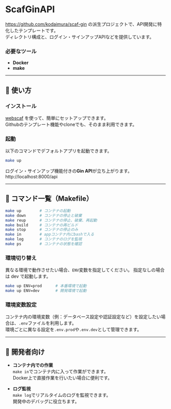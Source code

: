 
# ScafGinAPI

https://github.com/kodaimura/scaf-gin の派生プロジェクトで、API開発に特化したテンプレートです。  
ディレクトリ構成と、ログイン・サインアップAPIなどを提供しています。

### 必要なツール
- **Docker**
- **make**

---

## 🚀 使い方

### インストール
[webscaf](https://github.com/kodaimura/webscaf) を使って、簡単にセットアップできます。  
Githubのテンプレート機能やcloneでも、そのまま利用できます。  

### 起動
以下のコマンドでデフォルトアプリを起動できます。

```bash
make up
```

ログイン・サインアップ機能付きの**Gin API**が立ち上がります。  
http://localhost:8000/api

---

## 🧰 コマンド一覧（Makefile）

```bash
make up        # コンテナの起動
make down      # コンテナの停止と破棄
make reup      # コンテナの停止、破棄、再起動
make build     # コンテナの再ビルド
make stop      # コンテナの停止のみ
make in        # appコンテナ内にbashで入る
make log       # コンテナのログを監視
make ps        # コンテナの状態を確認
```

### 環境切り替え

異なる環境で動作させたい場合、`ENV`変数を指定してください。
指定なしの場合は dev で起動します。
```bash
make up ENV=prod      # 本番環境で起動
make up ENV=dev       # 開発環境で起動
```

### 環境変数設定

コンテナ内の環境変数（例：データベース設定や認証設定など）を設定したい場合は、`.env`ファイルを利用します。  
環境ごとに異なる設定を`.env.prod`や`.env.dev`として管理できます。

---

## 🔧 開発者向け

- **コンテナ内での作業**  
  `make in`でコンテナ内に入って作業ができます。  
  Docker上で直接作業を行いたい場合に便利です。

- **ログ監視**  
  `make log`でリアルタイムのログを監視できます。  
  開発中のデバッグに役立ちます。
